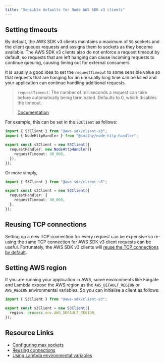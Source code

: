 ```yaml
---
title: "Sensible defaults for Node AWS SDK v3 clients"
---
```


## Setting timeouts

By default, the AWS SDK v3 clients maintains a maximum of `50` sockets and the client queues requests and assigns them to sockets as they become available. The AWS SDK v3 clients also do not enforce a request timeout by default, so requests that are left hanging can cause incoming requests to continue queuing, causing timing out for external consumers.

It is usually a good idea to set the `requestTimeout` to some sensible value so that requests that are hanging for an unusually long time can be killed and your application can continue handling additional requests.

> `requestTimeout`: The number of milliseconds a request can take before automatically being terminated. Defaults to 0, which disables the timeout.
>
> [Documentation](https://docs.aws.amazon.com/AWSJavaScriptSDK/v3/latest/Package/-smithy-node-http-handler/Interface/NodeHttpHandlerOptions/)

For example, this can be set in the `S3Client` as follows:

```ts
import { S3Client } from "@aws-sdk/client-s3";
import { NodeHttpHandler } from "@smithy/node-http-handler";

export const s3Client = new S3Client({
  requestHandler: new NodeHttpHandler({
    requestTimeout: 30_000,
  }),
});
```

Or more simply,

```ts
import { S3Client } from "@aws-sdk/client-s3";

export const s3Client = new S3Client({
  requestHandler: {
    requestTimeout: 30_000,
  },
});
```

## Reusing TCP connections

Setting up a new TCP connection for every request can be expensive so re-using the same TCP connection for AWS SDK v3 client requests can be useful. Fortunately, the AWS SDK v3 clients will [reuse the TCP connections by default](https://docs.aws.amazon.com/sdk-for-javascript/v3/developer-guide/node-reusing-connections.html).

## Setting AWS region

If you are running your application in AWS, some environments like Fargate and Lambda expose the AWS region as the `AWS_DEFAULT_REGION` or `AWS_REGION` environmental variables. So you can initialise a client as follows:

```ts
import { S3Client } from "@aws-sdk/client-s3";

export const s3Client = new S3Client({
  region: process.env.AWS_DEFAULT_REGION,
});
```

## Resource Links

- [Configuring max sockets](https://docs.aws.amazon.com/sdk-for-javascript/v3/developer-guide/node-configuring-maxsockets.html)
- [Reusing connections](https://docs.aws.amazon.com/sdk-for-javascript/v3/developer-guide/node-reusing-connections.html)
- [Using Lambda environmental variables](https://docs.aws.amazon.com/lambda/latest/dg/configuration-envvars.html)
